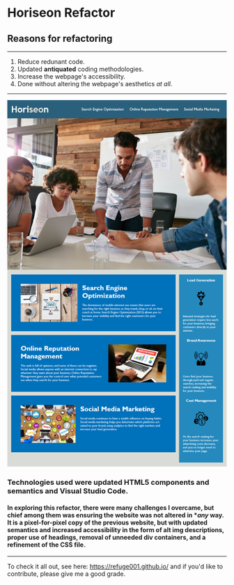# Horiseon Refactor
## Reasons for refactoring
---
1. Reduce redunant code.
2. Updated **antiquated** coding methodologies.
3. Increase the webpage's accessibility.
4. Done without altering the webpage's aesthetics *at all*.
---
![Horiseon's Homepage](/assets/images/markdown.png)

### Technologies used were updated HTML5 components and semantics and Visual Studio Code. 
#### In exploring this refactor, there were many challenges I overcame, but chief among them was ensuring the website was not altered in **any* way. It is a pixel-for-pixel copy of the previous website, but with updated semantics and increased accessibility in the form of alt img descriptions, proper use of headings, removal of unneeded div containers, and a refinement of the CSS file.
---
To check it all out, see here: https://refuge001.github.io/ and if you'd like to contribute, please give me a good grade.